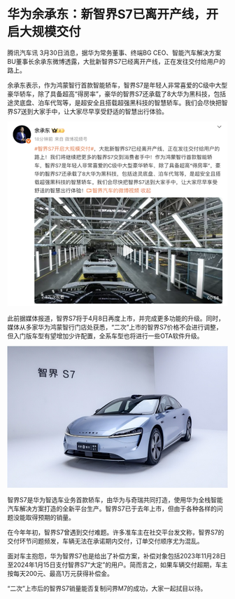 # 华为余承东：新智界S7已离开产线，开启大规模交付

腾讯汽车讯 3月30日消息，据华为常务董事、终端BG
CEO、智能汽车解决方案BU董事长余承东微博透露，大批新智界S7已经离开产线，正在发往交付给用户的路上。

余承东表示，作为鸿蒙智行首款智能轿车，智界S7是年轻人非常喜爱的C级中大型豪华轿车，除了具备超高“得房率”，豪华的智界S7还承载了8大华为黑科技，包括途灵底盘、泊车代驾等，是超安全且搭载超强黑科技的智慧轿车。我们会尽快把智界S7送到大家手中，让大家尽早享受舒适的智慧出行体验。

![0444b9f8b6a7b67687f7a8fb35bb993b.jpg](https://raw.githubusercontent.com/qqhsx/qqnews_image/main/2024/03/30/华为余承东：新智界S7已离开产线，开启大规模交付/0444b9f8b6a7b67687f7a8fb35bb993b.jpg)

此前据媒体报道，智界S7将于4月8日再度上市，并完成更多功能的升级。同时，媒体从多家华为鸿蒙智行门店处获悉，“二次”上市的智界S7价格不会进行调整，但入门版车型有望增加少许配置，全系车型也将进行一些OTA软件升级。

![4212ccc31a06107b53f98378ee103e59.jpg](https://raw.githubusercontent.com/qqhsx/qqnews_image/main/2024/03/30/华为余承东：新智界S7已离开产线，开启大规模交付/4212ccc31a06107b53f98378ee103e59.jpg)

智界S7是华为智选车业务首款轿车，由华为与奇瑞共同打造，使用华为全栈智能汽车解决方案打造的全新平台生产。智界S7已于去年上市，但由于各种各样的问题没能取得预期的销量。

在今年年初，智界S7曾遇到交付难题。许多准车主在社交平台发文称，智界S7的交付环节问题频发，车辆无法在承诺期内交付，订单交付顺序尤为混乱。

面对车主抱怨，华为智界S7也是给出了补偿方案，补偿对象包括2023年11月28日至2024年1月15日支付智界S7“大定”的用户。简而言之，如果车辆交付超期，车主按每天200元、最高1万元获得补偿金。

“二次”上市后的智界S7销量能否复制问界M7的成功，大家一起拭目以待。

